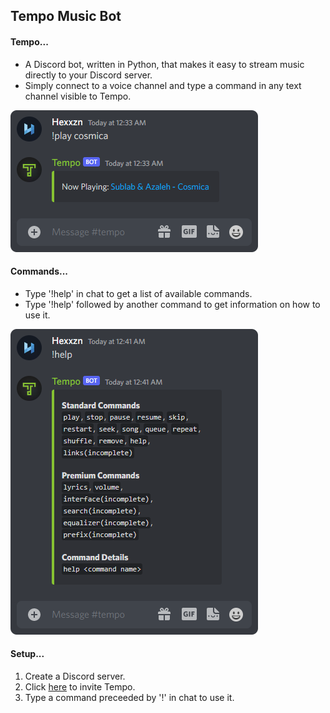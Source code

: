 <h2>Tempo Music Bot</h2>

<h4>Tempo...</h4>

- A Discord bot, written in Python, that makes it easy to stream music directly to your Discord server.
- Simply connect to a voice channel and type a command in any text channel visible to Tempo.

![Command Image](/resources/command.png?raw=true) <br>

<h4>Commands...</h4>

- Type '!help' in chat to get a list of available commands.
- Type '!help' followed by another command to get information on how to use it.

![Help Image](/resources/help.png?raw=true) <br>

<h4>Setup...</h4>

1. Create a Discord server.
2. Click [here](https://discord.com/api/oauth2/authorize?client_id=897864886095343687&permissions=3156992&scope=bot%20applications.commands) to invite Tempo.
3. Type a command preceeded by '!' in chat to use it.